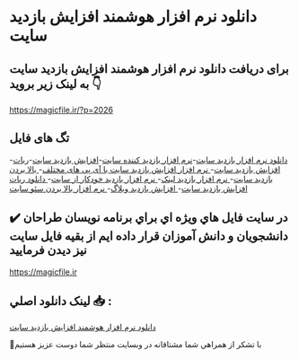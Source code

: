 # دانلود نرم افزار هوشمند افزایش بازدید سایت

## برای دریافت دانلود نرم افزار هوشمند افزایش بازدید سایت به لینک زیر بروید 👇

https://magicfile.ir/?p=2026

## تگ های فایل

-[دانلود نرم افزار بازدید سایت](https://magicfile.ir/product/%d9%86%d8%b1%d9%85-%d8%a7%d9%81%d8%b2%d8%a7%d8%b1-%d9%87%d9%88%d8%b4%d9%85%d9%86%d8%af-%d8%a7%d9%81%d8%b2%d8%a7%db%8c%d8%b4-%d8%a8%d8%a7%d8%b2%d8%af%db%8c%d8%af-%d8%b3%d8%a7%db%8c%d8%aa/)-[نرم افزار بازدید کننده سایت](https://magicfile.ir/product/%d9%86%d8%b1%d9%85-%d8%a7%d9%81%d8%b2%d8%a7%d8%b1-%d9%87%d9%88%d8%b4%d9%85%d9%86%d8%af-%d8%a7%d9%81%d8%b2%d8%a7%db%8c%d8%b4-%d8%a8%d8%a7%d8%b2%d8%af%db%8c%d8%af-%d8%b3%d8%a7%db%8c%d8%aa/)-[افزایش بازدید سایت](https://magicfile.ir/product/%d9%86%d8%b1%d9%85-%d8%a7%d9%81%d8%b2%d8%a7%d8%b1-%d9%87%d9%88%d8%b4%d9%85%d9%86%d8%af-%d8%a7%d9%81%d8%b2%d8%a7%db%8c%d8%b4-%d8%a8%d8%a7%d8%b2%d8%af%db%8c%d8%af-%d8%b3%d8%a7%db%8c%d8%aa/)-[ربات افزایش بازدید سایت](https://magicfile.ir/product/%d9%86%d8%b1%d9%85-%d8%a7%d9%81%d8%b2%d8%a7%d8%b1-%d9%87%d9%88%d8%b4%d9%85%d9%86%d8%af-%d8%a7%d9%81%d8%b2%d8%a7%db%8c%d8%b4-%d8%a8%d8%a7%d8%b2%d8%af%db%8c%d8%af-%d8%b3%d8%a7%db%8c%d8%aa/)-[ نرم افزار افزایش بازدید سایت با آی پی های مختلف](https://magicfile.ir/product/%d9%86%d8%b1%d9%85-%d8%a7%d9%81%d8%b2%d8%a7%d8%b1-%d9%87%d9%88%d8%b4%d9%85%d9%86%d8%af-%d8%a7%d9%81%d8%b2%d8%a7%db%8c%d8%b4-%d8%a8%d8%a7%d8%b2%d8%af%db%8c%d8%af-%d8%b3%d8%a7%db%8c%d8%aa/)-[ بالا بردن بازدید سایت](https://magicfile.ir/product/%d9%86%d8%b1%d9%85-%d8%a7%d9%81%d8%b2%d8%a7%d8%b1-%d9%87%d9%88%d8%b4%d9%85%d9%86%d8%af-%d8%a7%d9%81%d8%b2%d8%a7%db%8c%d8%b4-%d8%a8%d8%a7%d8%b2%d8%af%db%8c%d8%af-%d8%b3%d8%a7%db%8c%d8%aa/)-[ نرم افزار بازدید لینک](https://magicfile.ir/product/%d9%86%d8%b1%d9%85-%d8%a7%d9%81%d8%b2%d8%a7%d8%b1-%d9%87%d9%88%d8%b4%d9%85%d9%86%d8%af-%d8%a7%d9%81%d8%b2%d8%a7%db%8c%d8%b4-%d8%a8%d8%a7%d8%b2%d8%af%db%8c%d8%af-%d8%b3%d8%a7%db%8c%d8%aa/)-[ نرم افزار بازدید خودکار از سایت](https://magicfile.ir/product/%d9%86%d8%b1%d9%85-%d8%a7%d9%81%d8%b2%d8%a7%d8%b1-%d9%87%d9%88%d8%b4%d9%85%d9%86%d8%af-%d8%a7%d9%81%d8%b2%d8%a7%db%8c%d8%b4-%d8%a8%d8%a7%d8%b2%d8%af%db%8c%d8%af-%d8%b3%d8%a7%db%8c%d8%aa/)-[ دانلود ربات افزایش بازدید سایت](https://magicfile.ir/product/%d9%86%d8%b1%d9%85-%d8%a7%d9%81%d8%b2%d8%a7%d8%b1-%d9%87%d9%88%d8%b4%d9%85%d9%86%d8%af-%d8%a7%d9%81%d8%b2%d8%a7%db%8c%d8%b4-%d8%a8%d8%a7%d8%b2%d8%af%db%8c%d8%af-%d8%b3%d8%a7%db%8c%d8%aa/)-[ افزایش بازدید وبلاگ](https://magicfile.ir/product/%d9%86%d8%b1%d9%85-%d8%a7%d9%81%d8%b2%d8%a7%d8%b1-%d9%87%d9%88%d8%b4%d9%85%d9%86%d8%af-%d8%a7%d9%81%d8%b2%d8%a7%db%8c%d8%b4-%d8%a8%d8%a7%d8%b2%d8%af%db%8c%d8%af-%d8%b3%d8%a7%db%8c%d8%aa/)-[ نرم افزار بالا بردن سئو سایت](https://magicfile.ir/product/%d9%86%d8%b1%d9%85-%d8%a7%d9%81%d8%b2%d8%a7%d8%b1-%d9%87%d9%88%d8%b4%d9%85%d9%86%d8%af-%d8%a7%d9%81%d8%b2%d8%a7%db%8c%d8%b4-%d8%a8%d8%a7%d8%b2%d8%af%db%8c%d8%af-%d8%b3%d8%a7%db%8c%d8%aa/)

## ✔️ در سايت فايل هاي ويژه اي براي برنامه نويسان طراحان دانشجويان و دانش آموزان قرار داده ايم از بقيه فايل سايت نيز ديدن فرماييد

https://magicfile.ir


## لينک دانلود اصلي 📥 :

[دانلود نرم افزار هوشمند افزایش بازدید سایت](https://magicfile.ir/product/%d9%86%d8%b1%d9%85-%d8%a7%d9%81%d8%b2%d8%a7%d8%b1-%d9%87%d9%88%d8%b4%d9%85%d9%86%d8%af-%d8%a7%d9%81%d8%b2%d8%a7%db%8c%d8%b4-%d8%a8%d8%a7%d8%b2%d8%af%db%8c%d8%af-%d8%b3%d8%a7%db%8c%d8%aa/) 


🙏با تشکر از همراهي شما مشتاقانه در وبسایت منتظر شما دوست عزیز هستیم

